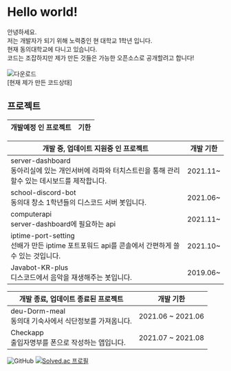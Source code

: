 # Hello world! 

안녕하세요.<br>
저는 개발자가 되기 위해 노력중인 현 대학교 1학년 입니다. <br>
현재 동의대학교에 다니고 있습니다. <br>
코드는 조잡하지만 제가 만든 것들은 가능한 오픈소스로 공개할려고 합니다!
<br>
<br>
![다운로드](https://user-images.githubusercontent.com/87979171/135078612-c7456c66-b5e3-4cf3-9df2-e2631b356c3c.png)<br>
[현재 제가 만든 코드상태]

## 프로젝트
|개발예정 인 프로젝트|기한|
|------|---|


|개발 중, 업데이트 지원중 인 프로젝트|개발 기한|
|------|---|
|server-dashboard <br> 동아리실에 있는 개인서버에 라파와 터치스트린을 통해 관리할수 있는 데시보드를 제작합니다. |2021.11~|
|school-discord-bot <br> 동의대 창소 1학년들의 디스코드 서버 봇입니다.|2021.06~ |
|computerapi <br> server-dashboard에 필요하는 api |2021.11~ |
|iptime-port-setting <br> 선배가 만든 iptime 포트포워드 api를 콘솔에서 간편하게 쓸수 있는 것입니다. |2021.10~|
|Javabot-KR-plus <br> 디스코드에서 음악을 재생해주는 봇입니다.|2019.06~ |

|개발 종료, 업데이트 종료된 프로젝트|개발 기한|
|------|---|
|deu-Dorm-meal <br> 동의대 기숙사에서 식단정보를 가져옴니다.|2021.06 ~ 2021.06|
|Checkapp <br> 출입자명부를 폰으로 작성하는 앱입니다.|2021.07 ~ 2021.08|


![GitHub](https://github-readme-stats.vercel.app/api?username=INMD1&show_icons=true)
[![Solved.ac
프로필](http://mazassumnida.wtf/api/generate_badge?boj=lyw5415)](https://solved.ac/lyw5415)
